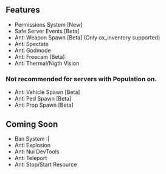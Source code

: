 ## Features
- Permissions System [New]
- Safe Server Events [Beta]
- Anti Weapon Spawn [Beta] (Only ox_inventory supported)
- Anti Spectate
- Anti Godmode
- Anti Freecam [Beta]
- Anti Thermal/Nigth Vision

### Not recommended for servers with Population on.
- Anti Vehicle Spawn [Beta]
- Anti Ped Spawn [Beta]
- Anti Prop Spawn [Beta]

## Coming Soon
- Ban System :|
- Anti Explosion
- Anti Nui DevTools
- Anti Teleport
- Anti Stop/Start Resource